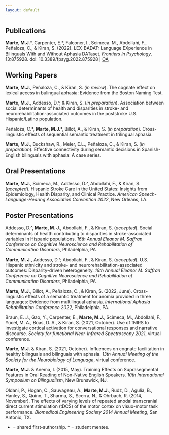 ```yaml
---
layout: default
---
```

## Publications
**Marte, M.J.**\*, Carpenter, E.\*, Falconer, I., Scimeca. M., Abdollahi, F., Peñaloza, C., & Kiran, S. (2022). LEX-BADAT: Language EXperience in Bilinguals With and Without Aphasia DATaset. _Frontiers in Psychology_. 13:875928. doi: 10.3389/fpsyg.2022.875928 | [OA](https://www.frontiersin.org/articles/10.3389/fpsyg.2022.875928/full)

## Working Papers
**Marte, M.J.**, Peñaloza, C., & Kiran, S. (_in review_). The cognate effect on lexical access in bulingual aphasia: Evidence from the Boston Naming Test.

**Marte, M.J.**, Addesso, D.^, & Kiran, S. (_in preparation_). Association between social determinants of health and disparities in stroke- and neurorehabilitation-associated outcomes in the poststroke U.S. Hispanic/Latino population.

Peñaloza, C.\*, **Marte, M.J.**\*, Billot, A., & Kiran, S. (_in preparation_). Cross-linguistic effects of sequential semantic treatment in trilingual aphasia.

**Marte, M.J.**, Buckshaw, R., Meier, E.L., Peñaloza, C., & Kiran, S. (_in preparation_). Effective connectivity during semantic decisions in Spanish-English bilinguals with aphasia: A case series.

## Oral Presentations
**Marte, M.J.**, Scimeca, M., Addesso, D.^, Abdollahi, F., & Kiran, S. (_accepted_). Hispanic Stroke Care in the United States: Insights from Epidemiology, Health Disparity, and Clinical Practice. _American Speech-Language-Hearing Association Convention 2022_, New Orleans, LA.

## Poster Presentations 
Addesso, D.^, **Marte, M. J.**, Abdollahi, F., & Kiran, S. (_accepted_). Social determinants of health contributing to disparities in stroke-associated variables in Hispanic populations. _16th Annual Eleanor M. Saffran Conference on Cognitive Neuroscience and Rehabilitation of Communication Disorders_, Philadelphia, PA

**Marte, M. J.**, Addesso, D.^, Abdollahi, F., & Kiran, S. (_accepted_). U.S. Hispanic ethnicity and stroke- and neurorehabilitation-associated outcomes: Disparity-driven heterogeneity. _16th Annual Eleanor M. Saffran Conference on Cognitive Neuroscience and Rehabilitation of Communication Disorders_, Philadelphia, PA

**Marte, M.J.**, Billot, A., Peñaloza, C., & Kiran, S. (2022, June). Cross-linguistic effects of a semantic treatment for anomia provided in three languages: Evidence from multilingual aphasia. _International Aphasia Rehabilitation Conference 2022_, Philadelphia, PA.

Braun, E. J., Gao, Y., Carpenter, E., **Marte, M.J.**, Scimeca, M., Abdollahi, F., Yücel, M. A., Boas, D. A., \& Kiran, S. (2021, October). Use of fNIRS to investigate cortical activation for conversational responses and narrative discourse. _Society for functional Near-Infrared Spectroscopy 2021_, virtual conference.

**Marte, M.J.** & Kiran, S. (2021, October). Influences on cognate facilitation in healthy bilinguals and bilinguals with aphasia. _13th Annual Meeting of the Society for the Neurobiology of Language_, virtual conference.

**Marte, M.J.** & Anema, I. (2015, May). Training Effects on Suprasegmental Features in Oral Reading of Non-Native English Speakers. _10th International Symposium on Bilingualism_, New Brunswick, NJ.  

Oldani, P., Hogan, C., Sauvageau, A., **Marte, M.J.**, Rudz, D., Agulia, B., Hanley, S., Quinn, T., Sharma, S., Scerra, N., & Ohrbach, R. (2014, November). The effects of varying levels of repeated anodal transcranial direct current stimulation (tDCS) of the motor cortex on visuo-motor task performance. _Biomedical Engineering Society 2014 Annual Meeting_, San Antonio, TX.

* = shared first-authorship.
^ = student mentee. 
